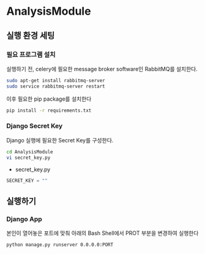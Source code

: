 # AnalysisModule

## 실행 환경 세팅

### 필요 프로그램 설치

실행하기 전, celery에 필요한 message broker software인 RabbitMQ를 설치한다.

```bash
sudo apt-get install rabbitmq-server
sudo service rabbitmq-server restart
```

이후 필요한 pip package를 설치한다
```bash
pip install -r requirements.txt
```

### Django Secret Key

Django 실행에 필요한 Secret Key를 구성한다.
```bash
cd AnalysisModule
vi secret_key.py
``` 
- secret_key.py
```python
SECRET_KEY = ""
```


## 실행하기
### Django App 
본인이 열어놓은 포트에 맞춰 아래의 Bash Shell에서 PROT 부분을 변경하여 실행한다
```bash
python manage.py runserver 0.0.0.0:PORT
```

